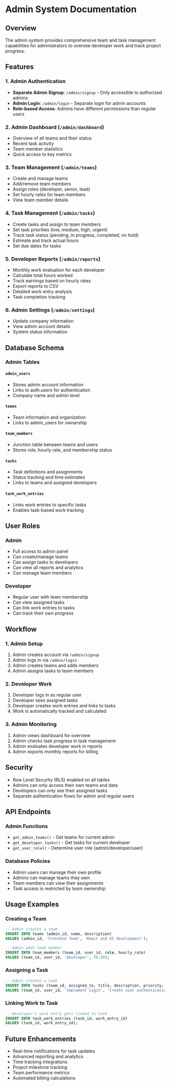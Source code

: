 # Admin System Documentation

## Overview

The admin system provides comprehensive team and task management capabilities for administrators to oversee developer work and track project progress.

## Features

### 1. Admin Authentication
- **Separate Admin Signup**: `/admin/signup` - Only accessible to authorized admins
- **Admin Login**: `/admin/login` - Separate login for admin accounts
- **Role-based Access**: Admins have different permissions than regular users

### 2. Admin Dashboard (`/admin/dashboard`)
- Overview of all teams and their status
- Recent task activity
- Team member statistics
- Quick access to key metrics

### 3. Team Management (`/admin/teams`)
- Create and manage teams
- Add/remove team members
- Assign roles (developer, senior, lead)
- Set hourly rates for team members
- View team member details

### 4. Task Management (`/admin/tasks`)
- Create tasks and assign to team members
- Set task priorities (low, medium, high, urgent)
- Track task status (pending, in progress, completed, on hold)
- Estimate and track actual hours
- Set due dates for tasks

### 5. Developer Reports (`/admin/reports`)
- Monthly work evaluation for each developer
- Calculate total hours worked
- Track earnings based on hourly rates
- Export reports to CSV
- Detailed work entry analysis
- Task completion tracking

### 6. Admin Settings (`/admin/settings`)
- Update company information
- View admin account details
- System status information

## Database Schema

### Admin Tables

#### `admin_users`
- Stores admin account information
- Links to auth.users for authentication
- Company name and admin level

#### `teams`
- Team information and organization
- Links to admin_users for ownership

#### `team_members`
- Junction table between teams and users
- Stores role, hourly rate, and membership status

#### `tasks`
- Task definitions and assignments
- Status tracking and time estimates
- Links to teams and assigned developers

#### `task_work_entries`
- Links work entries to specific tasks
- Enables task-based work tracking

## User Roles

### Admin
- Full access to admin panel
- Can create/manage teams
- Can assign tasks to developers
- Can view all reports and analytics
- Can manage team members

### Developer
- Regular user with team membership
- Can view assigned tasks
- Can link work entries to tasks
- Can track their own progress

## Workflow

### 1. Admin Setup
1. Admin creates account via `/admin/signup`
2. Admin logs in via `/admin/login`
3. Admin creates teams and adds members
4. Admin assigns tasks to team members

### 2. Developer Work
1. Developer logs in as regular user
2. Developer sees assigned tasks
3. Developer creates work entries and links to tasks
4. Work is automatically tracked and calculated

### 3. Admin Monitoring
1. Admin views dashboard for overview
2. Admin checks task progress in task management
3. Admin evaluates developer work in reports
4. Admin exports monthly reports for billing

## Security

- Row Level Security (RLS) enabled on all tables
- Admins can only access their own teams and data
- Developers can only see their assigned tasks
- Separate authentication flows for admin and regular users

## API Endpoints

### Admin Functions
- `get_admin_teams()` - Get teams for current admin
- `get_developer_tasks()` - Get tasks for current developer
- `get_user_role()` - Determine user role (admin/developer/user)

### Database Policies
- Admin users can manage their own profile
- Admins can manage teams they own
- Team members can view their assignments
- Task access is restricted by team ownership

## Usage Examples

### Creating a Team
```sql
-- Admin creates a team
INSERT INTO teams (admin_id, name, description)
VALUES (admin_id, 'Frontend Team', 'React and UI development');

-- Admin adds team member
INSERT INTO team_members (team_id, user_id, role, hourly_rate)
VALUES (team_id, user_id, 'developer', 50.00);
```

### Assigning a Task
```sql
-- Admin creates a task
INSERT INTO tasks (team_id, assigned_to, title, description, priority, estimated_hours)
VALUES (team_id, user_id, 'Implement Login', 'Create user authentication', 'high', 8.0);
```

### Linking Work to Task
```sql
-- Developer's work entry gets linked to task
INSERT INTO task_work_entries (task_id, work_entry_id)
VALUES (task_id, work_entry_id);
```

## Future Enhancements

- Real-time notifications for task updates
- Advanced reporting and analytics
- Time tracking integrations
- Project milestone tracking
- Team performance metrics
- Automated billing calculations
